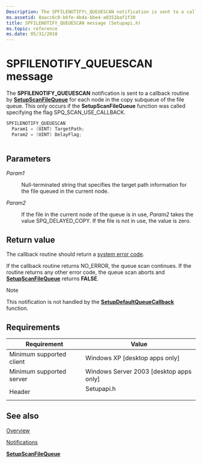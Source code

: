 ```yaml
---
Description: The SPFILENOTIFY\_QUEUESCAN notification is sent to a callback routine by SetupScanFileQueue for each node in the copy subqueue of the file queue. This only occurs if the SetupScanFileQueue function was called specifying the flag SPQ\_SCAN\_USE\_CALLBACK.
ms.assetid: 8aacc6c0-b6fe-4b4a-bbe4-a0351baf1f30
title: SPFILENOTIFY_QUEUESCAN message (Setupapi.h)
ms.topic: reference
ms.date: 05/31/2018
---
```


# SPFILENOTIFY\_QUEUESCAN message

The **SPFILENOTIFY\_QUEUESCAN** notification is sent to a callback routine by [**SetupScanFileQueue**](/windows/desktop/api/Setupapi/nf-setupapi-setupscanfilequeuea) for each node in the copy subqueue of the file queue. This only occurs if the **SetupScanFileQueue** function was called specifying the flag SPQ\_SCAN\_USE\_CALLBACK.


```C++
SPFILENOTIFY_QUEUESCAN
  Param1 = (UINT) TargetPath;
  Param2 = (UINT) DelayFlag;
            
```



## Parameters

<dl> <dt>

*Param1* 
</dt> <dd>

Null-terminated string that specifies the target path information for the file queued in the current node.

</dd> <dt>

*Param2* 
</dt> <dd>

If the file in the current node of the queue is in use, *Param2* takes the value SPQ\_DELAYED\_COPY. If the file is not in use, the value is zero.

</dd> </dl>

## Return value

The callback routine should return a [system error code](/windows/desktop/Debug/system-error-codes).

If the callback routine returns NO\_ERROR, the queue scan continues. If the routine returns any other error code, the queue scan aborts and [**SetupScanFileQueue**](/windows/desktop/api/Setupapi/nf-setupapi-setupscanfilequeuea) returns **FALSE**.

> [!Note]  
> This notification is not handled by the [**SetupDefaultQueueCallback**](/windows/desktop/api/Setupapi/nf-setupapi-setupdefaultqueuecallbacka) function.

 

## Requirements



| Requirement | Value |
|-------------------------------------|---------------------------------------------------------------------------------------|
| Minimum supported client<br/> | Windows XP \[desktop apps only\]<br/>                                           |
| Minimum supported server<br/> | Windows Server 2003 \[desktop apps only\]<br/>                                  |
| Header<br/>                   | <dl> <dt>Setupapi.h</dt> </dl> |



## See also

<dl> <dt>

[Overview](overview.md)
</dt> <dt>

[Notifications](notifications.md)
</dt> <dt>

[**SetupScanFileQueue**](/windows/desktop/api/Setupapi/nf-setupapi-setupscanfilequeuea)
</dt> </dl>

 

